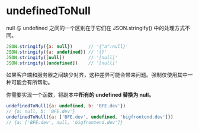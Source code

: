 # undefinedToNull

null 与 undefined 之间的一个区别在于它们在 JSON.stringify() 中的处理方式不同。

```js
JSON.stringify({a: null})      // '{"a":null}'
JSON.stringify({a: undefined}) // '{}'
JSON.stringify([null])         // '[null]'
JSON.stringify([undefined])    // '[null]'
```

如果客户端和服务器之间缺少对齐，这种差异可能会带来问题。强制仅使用其中一种可能会有所帮助。

你需要实现一个函数，将副本中**所有的 undefined 替换为 null。**

```js
undefinedToNull({a: undefined, b: 'BFE.dev'})
// {a: null, b: 'BFE.dev'}
undefinedToNull({a: ['BFE.dev', undefined, 'bigfrontend.dev']})
// {a: ['BFE.dev', null, 'bigfrontend.dev']}
```
